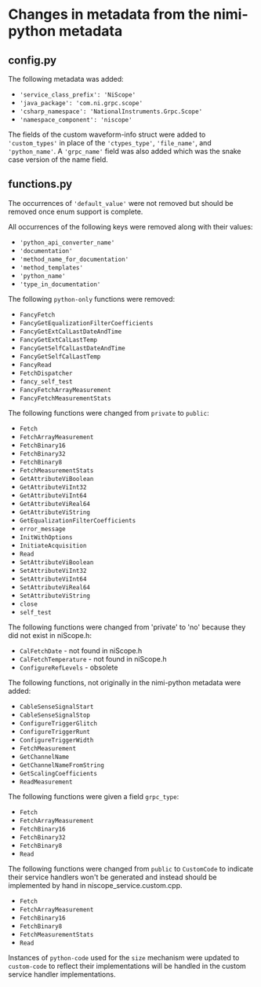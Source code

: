 # Changes in metadata from the nimi-python metadata

## config.py

The following metadata was added:
- `'service_class_prefix': 'NiScope'`
- `'java_package': 'com.ni.grpc.scope'`
- `'csharp_namespace': 'NationalInstruments.Grpc.Scope'`
- `'namespace_component': 'niscope'`

The fields of the custom waveform-info struct were added to `'custom_types'` in place of the `'ctypes_type'`,
`'file_name'`, and `'python_name'`. A  `'grpc_name'` field was also added which was the snake case version of the name field.

## functions.py

The occurrences of `'default_value'` were not removed but should be removed once enum support is complete.

All occurrences of the following keys were removed along with their values:
- `'python_api_converter_name'`
- `'documentation'`
- `'method_name_for_documentation'`
- `'method_templates'`
- `'python_name'`
- `'type_in_documentation'`

The following `python-only` functions were removed:
- `FancyFetch`
- `FancyGetEqualizationFilterCoefficients`
- `FancyGetExtCalLastDateAndTime`
- `FancyGetExtCalLastTemp`
- `FancyGetSelfCalLastDateAndTime`
- `FancyGetSelfCalLastTemp`
- `FancyRead`
- `FetchDispatcher`
- `fancy_self_test`
- `FancyFetchArrayMeasurement`
- `FancyFetchMeasurementStats`

The following functions were changed from `private` to `public`:
- `Fetch`
- `FetchArrayMeasurement`
- `FetchBinary16`
- `FetchBinary32`
- `FetchBinary8`
- `FetchMeasurementStats`
- `GetAttributeViBoolean`
- `GetAttributeViInt32`
- `GetAttributeViInt64`
- `GetAttributeViReal64`
- `GetAttributeViString`
- `GetEqualizationFilterCoefficients`
- `error_message`
- `InitWithOptions`
- `InitiateAcquisition`
- `Read`
- `SetAttributeViBoolean`
- `SetAttributeViInt32`
- `SetAttributeViInt64`
- `SetAttributeViReal64`
- `SetAttributeViString`
- `close`
- `self_test`

The following functions were changed from 'private' to 'no' because they did not exist in niScope.h:
- `CalFetchDate` - not found in niScope.h
- `CalFetchTemperature` - not found in niScope.h
- `ConfigureRefLevels` - obsolete

The following functions, not originally in the nimi-python metadata were added:
 - `CableSenseSignalStart`
 - `CableSenseSignalStop`
 - `ConfigureTriggerGlitch`
 - `ConfigureTriggerRunt`
 - `ConfigureTriggerWidth`
 - `FetchMeasurement`
 - `GetChannelName`
 - `GetChannelNameFromString`
 - `GetScalingCoefficients`
 - `ReadMeasurement`

The following functions were given a field `grpc_type`:
- `Fetch`
- `FetchArrayMeasurement`
- `FetchBinary16`
- `FetchBinary32`
- `FetchBinary8`
- `Read`

The following functions were changed from `public` to `CustomCode` to indicate their service handlers won't be generated and instead
should be implemented by hand in niscope_service.custom.cpp.
- `Fetch`
- `FetchArrayMeasurement`
- `FetchBinary16`
- `FetchBinary8`
- `FetchMeasurementStats`
- `Read`

Instances of `python-code` used for the `size` mechanism were updated to `custom-code` to reflect their implementations will be handled
in the custom service handler implementations.
